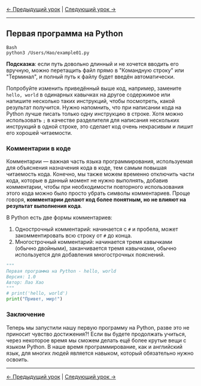 [← Предыдущий урок](01.Первое_знакомство_c_Python.md) | [Следующий урок →](03.Переменные.md)

---

## Первая программа на Python
```
Bash
python3 /Users/Hao/example01.py
```
> 
**Подсказка**: если путь довольно длинный и не хочется вводить его вручную, можно перетащить файл прямо в "Командную строку" или "Терминал", и полный путь к файлу будет введён автоматически.

Попробуйте изменить приведённый выше код, например, замените `hello, world` в одинарных кавычках на другое содержимое или напишите несколько таких инструкций, чтобы посмотреть, какой результат получится. Нужно напомнить, что при написании кода на Python лучше писать только одну инструкцию в строке. Хотя можно использовать `;` в качестве разделителя для написания нескольких инструкций в одной строке, это сделает код очень некрасивым и лишит его хорошей читаемости.

### Комментарии в коде

Комментарии — важная часть языка программирования, используемая для объяснения назначения кода в коде, тем самым повышая читаемость кода. Конечно, мы также можем временно отключить части кода, которые в данный момент не нужно выполнять, добавив комментарии, чтобы при необходимости повторного использования этого кода можно было просто убрать символы комментариев. Проще говоря, **комментарии делают код более понятным, но не влияют на результат выполнения кода**.

В Python есть две формы комментариев:

1. Однострочный комментарий: начинается с `#` и пробела, может закомментировать всю строку от `#` до конца.
2. Многострочный комментарий: начинается тремя кавычками (обычно двойными), заканчивается тремя кавычками, обычно используется для добавления многострочных пояснений.

```python
"""
Первая программа на Python - hello, world
Версия: 1.0
Автор: Лао Хао
"""
# print('hello, world')
print("Привет, мир!")
```

### Заключение

Теперь мы запустили нашу первую программу на Python, разве это не приносит чувство достижения?! Если вы будете продолжать учиться, через некоторое время мы сможем делать ещё более крутые вещи с языком Python. В наше время программирование, как и английский язык, для многих людей является навыком, который обязательно нужно освоить.

---
[← Предыдущий урок](01.Первое_знакомство_c_Python.md) | [Следующий урок →](03.Переменные.md)


